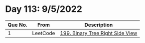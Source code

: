 # Day 113: 9/5/2022

| Que No. | From | Description |
| --- | --- | --- |
| 1 | LeetCode | [199. Binary Tree Right Side View](https://leetcode.com/problems/binary-tree-right-side-view/) |

